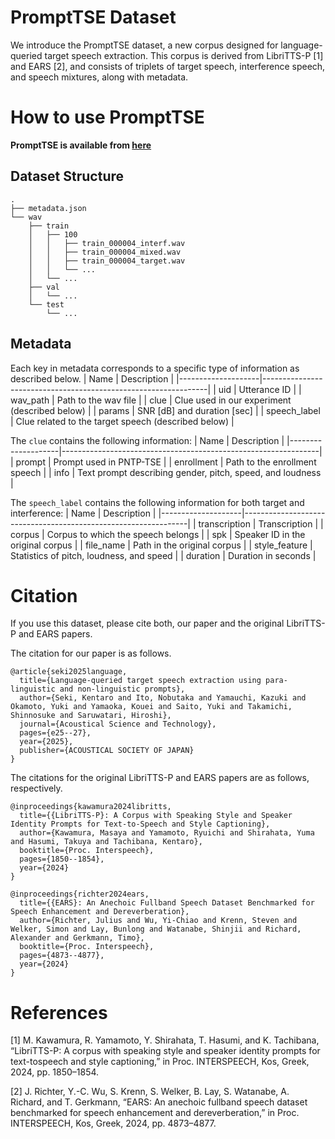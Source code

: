 # PromptTSE Dataset
We introduce the PromptTSE dataset, a new corpus designed for language-queried target speech extraction. This corpus is derived from LibriTTS-P [1] and EARS [2], and consists of triplets of target speech, interference speech, and speech mixtures, along with metadata.

# How to use PromptTSE
**PromptTSE is available from [here](https://huggingface.co/datasets/sarulab-speech/PromptTSE/tree/main)**

## Dataset Structure
```
.
├── metadata.json
└── wav
    ├── train
    │   ├── 100
    │   │   ├── train_000004_interf.wav
    │   │   ├── train_000004_mixed.wav
    │   │   ├── train_000004_target.wav
    │   │   └── ...
    │   └── ...
    ├── val
    │   └── ...
    └── test
        └── ...
```

## Metadata
Each key in metadata corresponds to a specific type of information as described below.
| Name               | Description                                                    |
|--------------------|----------------------------------------------------------------|
| uid                | Utterance ID                                                   |
| wav_path           | Path to the wav file                                           |
| clue               | Clue used in our experiment (described below)                  |
| params             | SNR [dB] and duration [sec]                                    |
| speech_label       | Clue related to the target speech (described below)            |

The `clue` contains the following information:
| Name               | Description                                                    |
|--------------------|----------------------------------------------------------------|
| prompt             | Prompt used in PNTP-TSE                                        |
| enrollment         | Path to the enrollment speech                                  |
| info               | Text prompt describing gender, pitch, speed, and loudness      |

The `speech_label` contains the following information for both target and interference:
| Name               | Description                                                    |
|--------------------|----------------------------------------------------------------|
| transcription      | Transcription                                                  |
| corpus             | Corpus to which the speech belongs                             |
| spk                | Speaker ID in the original corpus                              |
| file_name          | Path in the original corpus                                    |
| style_feature      | Statistics of pitch, loudness, and speed                       |
| duration           | Duration in seconds                                            |

# Citation
If you use this dataset, please cite both, our paper and the original LibriTTS-P and EARS papers.

The citation for our paper is as follows.
```
@article{seki2025language,
  title={Language-queried target speech extraction using para-linguistic and non-linguistic prompts},
  author={Seki, Kentaro and Ito, Nobutaka and Yamauchi, Kazuki and Okamoto, Yuki and Yamaoka, Kouei and Saito, Yuki and Takamichi, Shinnosuke and Saruwatari, Hiroshi},
  journal={Acoustical Science and Technology},
  pages={e25--27},
  year={2025},
  publisher={ACOUSTICAL SOCIETY OF JAPAN}
}
```

The citations for the original LibriTTS-P and EARS papers are as follows, respectively.
```
@inproceedings{kawamura2024libritts,
  title={{LibriTTS-P}: A Corpus with Speaking Style and Speaker Identity Prompts for Text-to-Speech and Style Captioning},
  author={Kawamura, Masaya and Yamamoto, Ryuichi and Shirahata, Yuma and Hasumi, Takuya and Tachibana, Kentaro},
  booktitle={Proc. Interspeech},
  pages={1850--1854},
  year={2024}
}

@inproceedings{richter2024ears,
  title={{EARS}: An Anechoic Fullband Speech Dataset Benchmarked for Speech Enhancement and Dereverberation},
  author={Richter, Julius and Wu, Yi-Chiao and Krenn, Steven and Welker, Simon and Lay, Bunlong and Watanabe, Shinjii and Richard, Alexander and Gerkmann, Timo},
  booktitle={Proc. Interspeech},
  pages={4873--4877},
  year={2024}
}
```

# References
[1] M. Kawamura, R. Yamamoto, Y. Shirahata, T. Hasumi, and K. Tachibana, “LibriTTS-P: A corpus with speaking style and speaker identity prompts for text-tospeech and style captioning,” in Proc. INTERSPEECH, Kos, Greek, 2024, pp. 1850–1854.

[2] J. Richter, Y.-C. Wu, S. Krenn, S. Welker, B. Lay, S. Watanabe, A. Richard, and T. Gerkmann, “EARS: An anechoic fullband speech dataset benchmarked for speech enhancement and dereverberation,” in Proc. INTERSPEECH, Kos, Greek, 2024, pp. 4873–4877.
